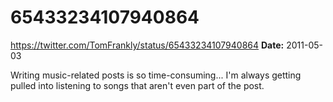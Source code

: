 # 65433234107940864
https://twitter.com/TomFrankly/status/65433234107940864
**Date:** 2011-05-03

Writing music-related posts is so time-consuming... I'm always getting pulled into listening to songs that aren't even part of the post.
